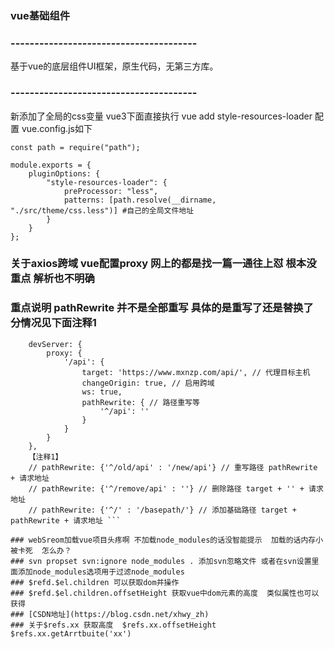 ### vue基础组件

### ---------------------------------------

基于vue的底层组件UI框架，原生代码，无第三方库。

### ---------------------------------------

新添加了全局的css变量 vue3下面直接执行 vue add style-resources-loader 
配置 vue.config.js如下
```
const path = require("path");

module.exports = {
    pluginOptions: {
        "style-resources-loader": {
            preProcessor: "less",
            patterns: [path.resolve(__dirname, "./src/theme/css.less")] #自己的全局文件地址
        } 
    }
};
```

###  关于axios跨域  vue配置proxy 网上的都是找一篇一通往上怼  根本没重点 解析也不明确
### 重点说明 pathRewrite 并不是全部重写 具体的是重写了还是替换了  分情况见下面注释1
```    // 配置跨域
    devServer: {
        proxy: {
            '/api': {
                target: 'https://www.mxnzp.com/api/', // 代理目标主机
                changeOrigin: true, // 启用跨域
                ws: true,
                pathRewrite: { // 路径重写等
                    '^/api': ''
                }
            }
        }
    },
    【注释1】
    // pathRewrite: {'^/old/api' : '/new/api'} // 重写路径 pathRewrite + 请求地址
    // pathRewrite: {'^/remove/api' : ''} // 删除路径 target + '' + 请求地址
    // pathRewrite: {'^/' : '/basepath/'} // 添加基础路径 target + pathRewrite + 请求地址 ```

### webSreom加载vue项目头疼啊 不加载node_modules的话没智能提示  加载的话内存小被卡死  怎么办？
### svn propset svn:ignore node_modules . 添加svn忽略文件 或者在svn设置里面添加node_modules选项用于过滤node_modules
### $refd.$el.children 可以获取dom并操作
### $refd.$el.children.offsetHeight 获取vue中dom元素的高度  类似属性也可以获得 
### [CSDN地址](https://blog.csdn.net/xhwy_zh)
### 关于$refs.xx 获取高度  $refs.xx.offsetHeight $refs.xx.getArrtbuite('xx')
